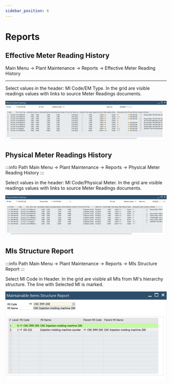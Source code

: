 ```yaml
---
sidebar_position: 6
---
```


# Reports

## Effective Meter Reading History

Main Menu → Plant Maintenance → Reports → Effective Meter Reading History

---

Select values in the header: MI Code/EM Type. In the grid are visible readings values with links to source Meter Readings documents.

![EF](./media/reports/EF.webp)

## Physical Meter Readings History

:::info Path
Main Menu → Plant Maintenance → Reports → Physical Meter Reading History
:::

Select values in the header: MI Code/Physical Meter. In the grid are visible readings values with links to source Meter Readings documents.

![PM](./media/reports/PM.webp)

## MIs Structure Report

:::info Path
Main Menu → Plant Maintenance → Reports → MIs Structure Report
:::

Select MI Code in Header. In the grid are visible all MIs from MI's hierarchy structure. The line with Selected MI is marked.

![MI](./media/reports/MI.webp)
